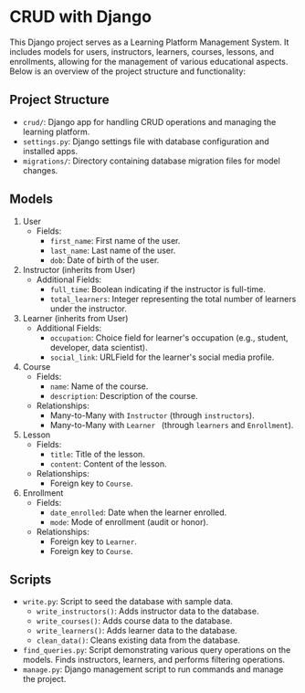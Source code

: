 # CRUD with Django

This Django project serves as a Learning Platform Management System. It includes models for users, instructors, learners, courses, lessons, and enrollments, allowing for the management of various educational aspects. Below is an overview of the project structure and functionality:

## Project Structure
- `crud/`: Django app for handling CRUD operations and managing the learning platform.
- `settings.py`: Django settings file with database configuration and installed apps.
- `migrations/`: Directory containing database migration files for model changes.

## Models

1. User
   - Fields:
     - `first_name`: First name of the user.
     - `last_name`: Last name of the user.
     - `dob`: Date of birth of the user.
2. Instructor (inherits from User)
   - Additional Fields:
     - `full_time`: Boolean indicating if the instructor is full-time.
     - `total_learners`: Integer representing the total number of learners under the instructor. 
3. Learner (inherits from User)
   - Additional Fields:
     - `occupation`: Choice field for learner's occupation (e.g., student, developer, data scientist).
     - `social_link`: URLField for the learner's social media profile.
4. Course
   - Fields:
     - `name`: Name of the course.
     - `description`: Description of the course.
   - Relationships:
     - Many-to-Many with `Instructor` (through `instructors`).
     - Many-to-Many with `Learner ` (through `learners` and `Enrollment`). 
5. Lesson
   - Fields:
     - `title`: Title of the lesson.
     - `content`: Content of the lesson.
   - Relationships:
     - Foreign key to `Course`.
6. Enrollment
   - Fields:
     - `date_enrolled`: Date when the learner enrolled.
     - `mode`: Mode of enrollment (audit or honor).
   - Relationships:
     - Foreign key to `Learner`.
     - Foreign key to `Course`.

## Scripts
- `write.py`: Script to seed the database with sample data.
   - `write_instructors()`: Adds instructor data to the database.
   - `write_courses()`: Adds course data to the database.
   - `write_learners()`: Adds learner data to the database.
   - `clean_data()`: Cleans existing data from the database.
- `find_queries.py`: Script demonstrating various query operations on the models. Finds instructors, learners, and performs filtering operations.
- `manage.py`: Django management script to run commands and manage the project.

